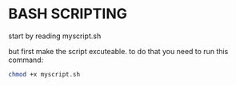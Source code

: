 # BASH SCRIPTING

start by reading myscript.sh

but first make the script excuteable. to do that you need to run this command:
```bash
chmod +x myscript.sh
```

